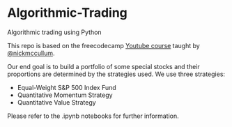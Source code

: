 # Algorithmic-Trading
Algorithmic trading using Python

This repo is based on the freecodecamp [Youtube course](https://youtu.be/xfzGZB4HhEE) taught by [@nickmccullum](https://github.com/nickmccullum/algorithmic-trading-python). 

Our end goal is to build a portfolio of some special stocks and their proportions are determined by the strategies used.
We use three strategies:
- Equal-Weight S&P 500 Index Fund
- Quantitative Momentum Strategy
- Quantitative Value Strategy

Please refer to the .ipynb notebooks for further information.

